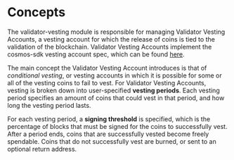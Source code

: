 # Concepts

The validator-vesting module is responsible for managing Validator Vesting Accounts, a vesting account for which the release of coins is tied to the validation of the blockchain. Validator Vesting Accounts implement the cosmos-sdk vesting account spec, which can be found [here](https://github.com/cosmos/cosmos-sdk/tree/master/x/auth/spec).

The main concept the Validator Vesting Account introduces is that of _conditional vesting_, or vesting accounts in which it is possible for some or all of the vesting coins to fail to vest. For Validator Vesting Accounts, vesting is broken down into user-specified __vesting periods__. Each vesting period specifies an amount of coins that  could vest in that period, and how long the vesting period lasts.

For each vesting period, a __signing threshold__ is specified, which is the percentage of blocks that must be signed for the coins to successfully vest. After a period ends, coins that are successfully vested become freely spendable. Coins that do not successfully vest are burned, or sent to an optional return address.
